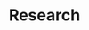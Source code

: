 ---
layout: page
title: Research
nav: false
nav_order: 1
dropdown: true
children: 
    - title: Publications
      permalink: /publications/
    - title: divider
    - title: Projects
      permalink: /projects/
---